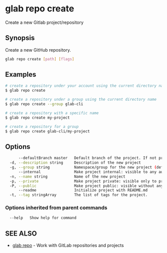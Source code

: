 # glab repo create

Create a new Gitlab project/repository

## Synopsis

Create a new GitHub repository.

```bash
glab repo create [path] [flags]
```

## Examples

```bash
# create a repository under your account using the current directory name
$ glab repo create

# create a repository under a group using the current directory name
$ glab repo create --group glab-cli

# create a repository with a specific name
$ glab repo create my-project

# create a repository for a group
$ glab repo create glab-cli/my-project

```

## Options

```bash
      --defaultBranch master   Default branch of the project. If not provided, master by default.
  -d, --description string     Description of the new project
  -g, --group string           Namespace/group for the new project (defaults to the current user’s namespace)
      --internal               Make project internal: visible to any authenticated user (default)
  -n, --name string            Name of the new project
  -p, --private                Make project private: visible only to project members
  -P, --public                 Make project public: visible without any authentication
      --readme                 Initialize project with README.md
  -t, --tag stringArray        The list of tags for the project.
```

### Options inherited from parent commands

```bash
  --help   Show help for command
```

## SEE ALSO

* [glab repo](glab_repo.md)  - Work with GitLab repositories and projects
